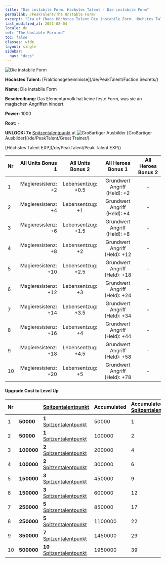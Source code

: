 ```yaml
---
title: "Die instabile Form. Höchstes Talent - Die instabile Form"
permalink: /PeakTalent/The Unstable Form/
excerpt: "Era of Chaos Höchstes Talent Die instabile Form. Höchstes Talent Die instabile Form. Die instabile Form"
last_modified_at: 2021-08-04
locale: de
ref: "The Unstable Form.md"
toc: false
classes: wide
layout: single
sidebar:
  nav: "docs"
---
```


  ![Die instabile Form](/images/pt/talent_3002.png)

  **Höchstes Talent:** [Fraktionsgeheimnisse](/de/PeakTalent/Faction Secrets/)

  **Name:** Die instabile Form

  **Beschreibung:** Das Elementarvolk hat keine feste Form, was sie an magischen Angriffen hindert.

  **Power:** 1000

  **Root:** -

  **UNLOCK: 7x** [Spitzentalentpunkt](/ItemsDE/con_934/) at ![Großartiger Ausbilder](/images/pt/talent_3001.png) [Großartiger Ausbilder](/de/PeakTalent/Great Trainer/)

  [Höchstes Talent EXP](/de/PeakTalent/Peak Talent EXP/)

  | Nr | All Units Bonus 1 | All Units Bonus 2 | All Heroes Bonus 1 | All Heroes Bonus 2 |
  |:---|--------------:|:-------------:|:-------------:|:-------------:|
  | 1 | Magieresistenz: +2 | Lebensentzug: +0.5 | Grundwert Angriff (Held): +2 | - |
  | 2 | Magieresistenz: +4 | Lebensentzug: +1 | Grundwert Angriff (Held): +4 | - |
  | 3 | Magieresistenz: +6 | Lebensentzug: +1.5 | Grundwert Angriff (Held): +8 | - |
  | 4 | Magieresistenz: +8 | Lebensentzug: +2 | Grundwert Angriff (Held): +12 | - |
  | 5 | Magieresistenz: +10 | Lebensentzug: +2.5 | Grundwert Angriff (Held): +18 | - |
  | 6 | Magieresistenz: +12 | Lebensentzug: +3 | Grundwert Angriff (Held): +24 | - |
  | 7 | Magieresistenz: +14 | Lebensentzug: +3.5 | Grundwert Angriff (Held): +34 | - |
  | 8 | Magieresistenz: +16 | Lebensentzug: +4 | Grundwert Angriff (Held): +44 | - |
  | 9 | Magieresistenz: +18 | Lebensentzug: +4.5 | Grundwert Angriff (Held): +58 | - |
  | 10 | Magieresistenz: +20 | Lebensentzug: +5 | Grundwert Angriff (Held): +78 | - |


#### Upgrade Cost to Level Up

  | Nr | <i class="fas fa-coins"/> | [Spitzentalentpunkt](/ItemsDE/con_934/) | Accumulated <i class="fas fa-coins"/> | Accumulated [Spitzentalentpunkt](/ItemsDE/con_934/) |
  |:---|:--------------|:-------------|:-------------|:-------------|
  | 1 | **50000** | **1** [Spitzentalentpunkt](/ItemsDE/con_934/) | 50000 | 1 |
  | 2 | **50000** | **1** [Spitzentalentpunkt](/ItemsDE/con_934/) | 100000 | 2 |
  | 3 | **100000** | **2** [Spitzentalentpunkt](/ItemsDE/con_934/) | 200000 | 4 |
  | 4 | **100000** | **2** [Spitzentalentpunkt](/ItemsDE/con_934/) | 300000 | 6 |
  | 5 | **150000** | **3** [Spitzentalentpunkt](/ItemsDE/con_934/) | 450000 | 9 |
  | 6 | **150000** | **3** [Spitzentalentpunkt](/ItemsDE/con_934/) | 600000 | 12 |
  | 7 | **250000** | **5** [Spitzentalentpunkt](/ItemsDE/con_934/) | 850000 | 17 |
  | 8 | **250000** | **5** [Spitzentalentpunkt](/ItemsDE/con_934/) | 1100000 | 22 |
  | 9 | **350000** | **7** [Spitzentalentpunkt](/ItemsDE/con_934/) | 1450000 | 29 |
  | 10 | **500000** | **10** [Spitzentalentpunkt](/ItemsDE/con_934/) | 1950000 | 39 |
